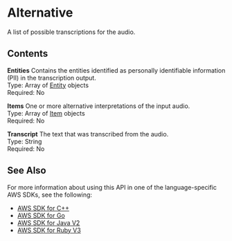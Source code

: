 # Alternative<a name="API_streaming_Alternative"></a>

A list of possible transcriptions for the audio\.

## Contents<a name="API_streaming_Alternative_Contents"></a>

 **Entities**   <a name="transcribe-Type-streaming_Alternative-Entities"></a>
Contains the entities identified as personally identifiable information \(PII\) in the transcription output\.  
Type: Array of [Entity](API_streaming_Entity.md) objects  
Required: No

 **Items**   <a name="transcribe-Type-streaming_Alternative-Items"></a>
One or more alternative interpretations of the input audio\.   
Type: Array of [Item](API_streaming_Item.md) objects  
Required: No

 **Transcript**   <a name="transcribe-Type-streaming_Alternative-Transcript"></a>
The text that was transcribed from the audio\.  
Type: String  
Required: No

## See Also<a name="API_streaming_Alternative_SeeAlso"></a>

For more information about using this API in one of the language\-specific AWS SDKs, see the following:
+  [ AWS SDK for C\+\+](https://docs.aws.amazon.com/goto/SdkForCpp/transcribe-streaming-2017-10-26/Alternative) 
+  [ AWS SDK for Go](https://docs.aws.amazon.com/goto/SdkForGoV1/transcribe-streaming-2017-10-26/Alternative) 
+  [ AWS SDK for Java V2](https://docs.aws.amazon.com/goto/SdkForJavaV2/transcribe-streaming-2017-10-26/Alternative) 
+  [ AWS SDK for Ruby V3](https://docs.aws.amazon.com/goto/SdkForRubyV3/transcribe-streaming-2017-10-26/Alternative) 